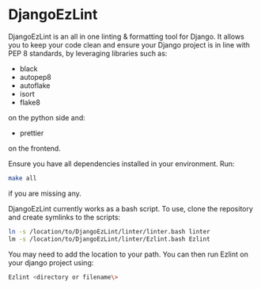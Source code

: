 # DjangoEzLint

DjangoEzLint is an all in one linting & formatting tool for Django.
It allows you to keep your code clean and ensure your Django project
is in line with PEP 8 standards, by leveraging libraries such as:

- black
- autopep8
- autoflake
- isort
- flake8

on the python side and:

- prettier

on the frontend.

Ensure you have all dependencies installed in your environment.
Run:
```bash
make all
```
if you are missing any.

DjangoEzLint currently works as a bash script. To use, clone the repository and
create symlinks to the scripts:

```bash
ln -s /location/to/DjangoEzLint/linter/linter.bash linter
lm -s /location/to/DjangoEzLint/linter/Ezlint.bash Ezlint
```
You may need to add the location to your path. You can then run Ezlint on your
django project using:
```bash
Ezlint <directory or filename\>
```

